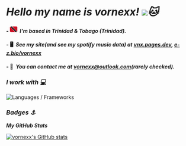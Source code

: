  *Hello my name is vornexx! ![](https://user-images.githubusercontent.com/18350557/176309783-0785949b-9127-417c-8b55-ab5a4333674e.gif)🐱*
===============================================================================================================================

#### - ![tt](download-resizehood.com.png)  *I'm based in Trinidad & Tobago (Trinidad).*
#### - 🖥️  *See my site(and see my spotify music data) at [vnx.pages.dev](http://vnx.pages.dev), [e-z.bio/vornexx](https://e-z.bio/vornexx)*
#### - 📨  *You can contact me at [vornexx@outlook.com](mailto:vornexx@outlook.com)(rarely checked).*

### *I work with 💻*


<p align="left">
<img alt="Languages / Frameworks" src="https://skillicons.dev/icons?i=html,css,js,ts,astro,md&perline=13">
</p>

### *Badges ⚓*

<b>*My GitHub Stats*</b>

<a href="http://www.github.com/vornexx"><img src="https://github-readme-stats.vercel.app/api?username=vornexx&show_icons=true&hide=stars,issues,&count_private=true&title_color=207df8&text_color=ffffff&icon_color=0891b2&bg_color=0d1117&hide_border=false&show_icons=true" alt="vornexx's GitHub stats" /></a>
